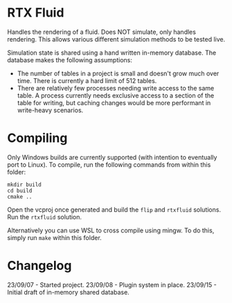 RTX Fluid
=========

Handles the rendering of a fluid. Does NOT simulate, only handles rendering. This allows various different simulation methods to be tested live.

Simulation state is shared using a hand written in-memory database. The database makes the following assumptions:

- The number of tables in a project is small and doesn't grow much over time. There is currently a hard limit of 512 tables.
- There are relatively few processes needing write access to the same table. A process currently needs exclusive access to a section of the table for writing,
  but caching changes would be more performant in write-heavy scenarios.


Compiling
=========

Only Windows builds are currently supported (with intention to eventually port to Linux). To compile, run the following commands
from within this folder:

    mkdir build
    cd build
    cmake ..

Open the vcproj once generated and build the `flip` and `rtxfluid` solutions. Run the `rtxfluid` solution.

Alternatively you can use WSL to cross compile using mingw. To do this, simply run `make` within this folder.


Changelog
=========
23/09/07 - Started project.
23/09/08 - Plugin system in place.
23/09/15 - Initial draft of in-memory shared database.